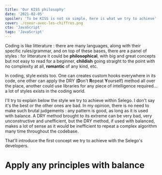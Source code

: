 ```yaml
---
title: 'Our KISS philosophy'
date: '2021-02-05'
spoiler: 'To be KISS is not so simple, here is what we try to achieve'
cover: ./coeur-avec-les-chiffres.png
cta: 'JavaScript'
tags: 'JavaScript'
---
```


Coding is like litterature : there are many languages, along with their specific rules/grammar, and on top of these bases, there are a panel of styles : for litterature it could be **philosophical**, with big and great concepts but not easy to read for a beginner, **childish** going straight to the point with no complexity at all, **romantic** of any kind, etc.

In coding, style exists too. One can creates custom hooks everywhere in its code, one other can apply the DRY (**D**on't **R**epeat **Y**ourself) method all over the place, another could use libraries for any piece of intelligence required... a lot of styles exists in the coding world.

I'll try to explain below the style we try to achieve within Selego. I don't say it's the best or the other ones are bad. In my opinion, there is no need to make such brutal judgements : any pattern is good, as long as it is used with balance. A DRY method brought to its extreme can be very bad, very unconstructive and unefficient, but the DRY method, if used with balanced, makes a lot of sense as it would be inefficient to repeat a complex algorithm many time throughout the codebase.

That'll introduce the first concept we try to achieve with the Selego's developers.

# Apply any principles with balance
